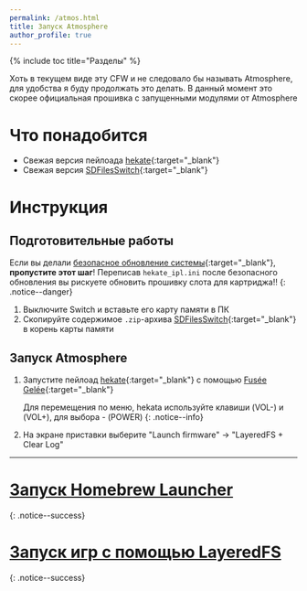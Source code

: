 ```yaml
---
permalink: /atmos.html
title: Запуск Atmosphere
author_profile: true
---
```

{% include toc title="Разделы" %}

Хоть в текущем виде эту CFW и не следовало бы называть Atmosphere, для удобства я буду продолжать это делать. В данный момент это скорее официальная прошивка с запущенными модулями от Atmosphere

# Что понадобится 

* Свежая версия пейлоада [hekate](https://github.com/CTCaer/hekate/releases/latest){:target="_blank"}
* Свежая версия [SDFilesSwitch](https://github.com/tumGER/SDFilesSwitch/releases/latest){:target="_blank"}


# Инструкция
## Подготовительные работы 

Если вы делали [безопасное обновление системы](update-to-latest){:target="_blank"}, **пропустите этот шаг**! Переписав `hekate_ipl.ini` после безопасного обновления вы рискуете обновить прошивку слота для картриджа!!
{: .notice--danger}

1. Выключите Switch и вставьте его карту памяти в ПК 
1. Скопируйте содержимое `.zip`-архива [SDFilesSwitch](https://github.com/tumGER/SDFilesSwitch/releases/latest){:target="_blank"} в корень карты памяти

## Запуск Atmosphere 

1. Запустите пейлоад [hekate](https://github.com/CTCaer/hekate/releases/latest){:target="_blank"} с помощью [Fusée Gelée](fusee-gelee){:target="_blank"}

	Для перемещения по меню, hekata используйте клавиши (VOL-) и (VOL+), для выбора - (POWER)
	{: .notice--info}
	
1. На экране приставки выберите "Launch firmware" -> "LayeredFS + Clear Log"

___

# [Запуск Homebrew Launcher](launch-hbl#%D0%97%D0%B0%D0%BF%D1%83%D1%81%D0%BA-hbl-%D0%B8%D0%B7-atmosphere)
{: .notice--success}
# [Запуск игр с помощью LayeredFS](atmos-games)
{: .notice--success}